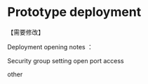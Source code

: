 # Prototype deployment

【需要修改】

Deployment opening notes ：

Security group setting open port access 

other

